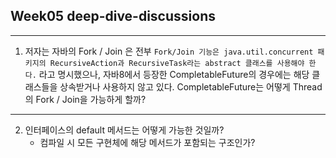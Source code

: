 ## Week05 deep-dive-discussions

---
1. 저자는 자바의 Fork / Join 은 전부 `Fork/Join 기능은 java.util.concurrent 패키지의 RecursiveAction과 RecursiveTask라는 abstract 클래스를 사용해야 한다.` 라고 명시했으나, 자바8에서 등장한 CompletableFuture의 경우에는 해당 클래스들을 상속받거나 사용하지 않고 있다. CompletableFuture는 어떻게 Thread의 Fork  / Join을 가능하게 할까?

---
2. 인터페이스의 default 메서드는 어떻게 가능한 것일까?
   - 컴파일 시 모든 구현체에 해당 메서드가 포함되는 구조인가?